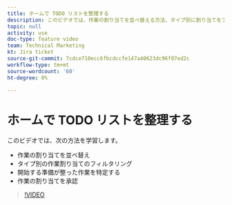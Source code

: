 ```yaml
---
title: ホームで TODO リストを整理する
description: このビデオでは、作業の割り当てを並べ替える方法、タイプ別に割り当てをフィルタリングする方法、開始する準備が整った作業を特定する方法、および作業の割り当てを受け入れる方法について説明します。
topic: null
activity: use
doc-type: feature video
team: Technical Marketing
kt: Jira ticket
source-git-commit: 7cdce710ecc6fbcdccfe147a40623dc96f07ed2c
workflow-type: tm+mt
source-wordcount: '60'
ht-degree: 0%

---
```


# ホームで TODO リストを整理する

このビデオでは、次の方法を学習します。

* 作業の割り当てを並べ替え
* タイプ別の作業割り当てのフィルタリング
* 開始する準備が整った作業を特定する
* 作業の割り当てを承認

>[!VIDEO](https://video.tv.adobe.com/v/335099/?quality=12)
